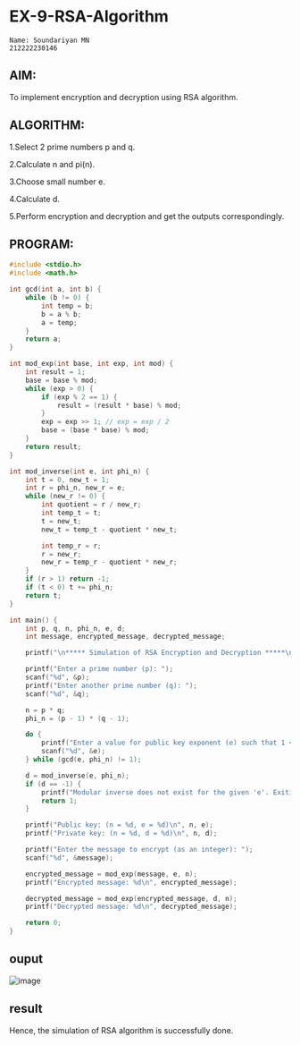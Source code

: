 # EX-9-RSA-Algorithm

```
Name: Soundariyan MN
212222230146
```
<h2>AIM:</h2>

To implement encryption and decryption using RSA algorithm.

<h2>ALGORITHM:</h2>

1.Select 2 prime numbers p and q.

2.Calculate n and pi(n).

3.Choose small number e.

4.Calculate d.

5.Perform encryption and decryption and get the outputs correspondingly.

<h2>PROGRAM:</h2>

```c
#include <stdio.h>
#include <math.h>

int gcd(int a, int b) {
    while (b != 0) {
        int temp = b;
        b = a % b;
        a = temp;
    }
    return a;
}

int mod_exp(int base, int exp, int mod) {
    int result = 1;
    base = base % mod;
    while (exp > 0) {
        if (exp % 2 == 1) {
            result = (result * base) % mod;
        }
        exp = exp >> 1; // exp = exp / 2
        base = (base * base) % mod;
    }
    return result;
}

int mod_inverse(int e, int phi_n) {
    int t = 0, new_t = 1;
    int r = phi_n, new_r = e;
    while (new_r != 0) {
        int quotient = r / new_r;
        int temp_t = t;
        t = new_t;
        new_t = temp_t - quotient * new_t;

        int temp_r = r;
        r = new_r;
        new_r = temp_r - quotient * new_r;
    }
    if (r > 1) return -1;
    if (t < 0) t += phi_n;
    return t;
}

int main() {
    int p, q, n, phi_n, e, d;
    int message, encrypted_message, decrypted_message;

    printf("\n***** Simulation of RSA Encryption and Decryption *****\n\n");

    printf("Enter a prime number (p): ");
    scanf("%d", &p);
    printf("Enter another prime number (q): ");
    scanf("%d", &q);

    n = p * q;
    phi_n = (p - 1) * (q - 1);

    do {
        printf("Enter a value for public key exponent (e) such that 1 < e < %d: ", phi_n);
        scanf("%d", &e);
    } while (gcd(e, phi_n) != 1);

    d = mod_inverse(e, phi_n);
    if (d == -1) {
        printf("Modular inverse does not exist for the given 'e'. Exiting.\n");
        return 1;
    }

    printf("Public key: (n = %d, e = %d)\n", n, e);
    printf("Private key: (n = %d, d = %d)\n", n, d);

    printf("Enter the message to encrypt (as an integer): ");
    scanf("%d", &message);

    encrypted_message = mod_exp(message, e, n);
    printf("Encrypted message: %d\n", encrypted_message);

    decrypted_message = mod_exp(encrypted_message, d, n);
    printf("Decrypted message: %d\n", decrypted_message);

    return 0;
}

```

<h2>ouput</h2>

![image](https://github.com/user-attachments/assets/c2e29a24-a111-4a15-8b8e-8d875a21ebd5)

<h2>result</h2>

Hence, the simulation of RSA algorithm is successfully done.
